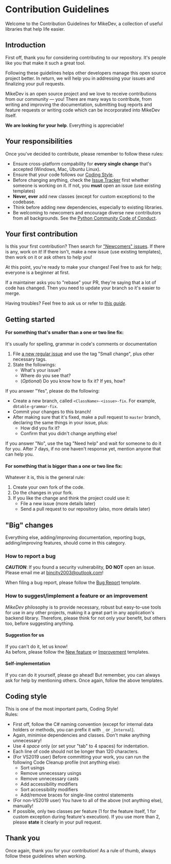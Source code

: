 # Contribution Guidelines
Welcome to the Contribution Guidelines for MikeDev, a collection of useful libraries that help life easier.

## Introduction
First off, thank you for considering contributing to our repository. It's people like you that make it such a great tool.

Following these guidelines helps other developers manage this open source project better.
In return, we will help you in addressing your issues and finalizing your pull requests.

MikeDev is an open source project and we love to receive contributions from our community — you!
There are many ways to contribute, from writing and improving the documentation,
submitting bug reports and feature requests or writing code which can be incorporated into MikeDev itself.

**We are looking for your help**. Everything is appreciable!

## Your responsibilities
Once you've decided to contribute, please remember to follow these rules:
* Ensure cross-platform compability for **every single change** that's accepted (Windows, Mac, Ubuntu Linux).
* Ensure that your code follows our [Coding Style](https://github.com/bincity2003/MikeDev/blob/master/CONTRIBUTING.md#coding-style).
* Before changing anything, check the
[Issue Tracker](https://github.com/bincity2003/MikeDev/issues)
first whether someone is working on it.
If not, you **must** open an issue (use existing templates)
* **Never, ever** add new classes (except for custom exceptions) to the codebase.
* Think before adding new dependencies, especially to existing libraries.
* Be welcoming to newcomers and encourage diverse new contributors from all backgrounds.
See the [Python Community Code of Conduct](https://www.python.org/psf/codeofconduct/).

## Your first contribution
Is this your first contribution? Then search for
["Newcomers" issues](https://github.com/bincity2003/MikeDev/issues?q=is%3Aissue+label%3Anewcomers).
If there is any, work on it! If there isn't, make a new issue (use existing templates), then work on it or ask others to help you!

At this point, you're ready to make your changes! Feel free to ask for help; everyone is a beginner at first.

If a maintainer asks you to "rebase" your PR, they're saying that a lot of code has changed.
Then you need to update your branch so it's easier to merge.

Having troubles? Feel free to ask us or refer to
[*this guide*](https://egghead.io/courses/how-to-contribute-to-an-open-source-project-on-github).

## Getting started
#### For something that's smaller than a one or two line fix:
It's usually for spelling, grammar in code's comments or documentation
1. File [a new regular issue](https://github.com/bincity2003/MikeDev/issues/new/choose)
and use the tag "Small change", plus other necessary tags.
2. State the followings:
    * What's your issue?
    * Where do you see that?
    * (*Optional*) Do you know how to fix it? If yes, how?
    
If you answer "Yes", please do the following:
* Create a new branch, called ```<ClassName>-<issue>-fix```. For example, ```dbtable-grammar-fix```.
* Commit your changes to this branch!
* After making sure that it's fixed, make a pull request to ```master``` branch, declaring the same things in your issue, plus:
    * How did you fix it?
    * Confirm that you didn't change anything else!

If you answer "No", use the tag "Need help" and wait for someone to do it for you.
After 7 days, if no one haven't response yet, mention anyone that can help you.

#### For something that is bigger than a one or two line fix:
Whatever it is, this is the general rule:
1. Create your own fork of the code.
2. Do the changes in your fork.
3. If you like the change and think the project could use it:
    * File a new issue (more details later)
    * Send a pull request to our repository (also, more details later)

## "Big" changes
Everything else, adding/improving documentation, reporting bugs, adding/improving features, should come in this category.
### How to report a bug
***CAUTION***: If you found a security vulnerability, **DO NOT** open an issue. Please email me at bincity2003@outlook.com!  

When filing a bug report, please follow the
[Bug Report](https://github.com/bincity2003/MikeDev/issues/new?template=bug_report.md) template.
### How to suggest/implement a feature or an improvement
*MikeDev* philosophy is to provide necessary, robust but easy-to-use tools for use in any other projects,
making it a great part in any application's backend library.
Therefore, please think for not only your benefit, but others too, before suggesting anything.
#### Suggestion for us
If you can't do it, let us know!  
As before, please follow the
[New feature](https://github.com/bincity2003/MikeDev/issues/new?template=feature_request.md) or
[Improvement](https://github.com/bincity2003/MikeDev/issues/new?template=improve_request.md) templates.
#### Self-implementation
If you can do it yourself, please go ahead! But remember, you can always ask for help by mentioning others.
Once again, follow the above templates.
## Coding style
This is one of the most important parts, Coding Style!  
Rules:
* First off, follow the C# naming convention
(except for internal data holders or methods, you can prefix it with ```_``` or ```_Internal```).
* Again, minimise dependencies and classes. Don't make anything unnecessary!
* Use 4 *space* only (or set your "tab" to 4 spaces) for indentation.
* Each line of code should not be longer than 120 characters.
* (For VS2019 user) Before committing your work, you can run the following Code Cleanup profile (not anything else):
    * Sort usings
    * Remove unnecessary usings
    * Remove unnecessary casts
    * Add accessibility modifiers
    * Sort accessibility modifiers
    * Add/remove braces for single-line control statements
* (For non-VS2019 user) You have to all of the above (not anything else), manually!
* If possible, only two classes per feature (1 for the feature itself, 1 for custom exception during feature's execution).
If you use more than 2, please **state** it clearly in your pull request.
## Thank you
Once again, thank you for your contribution! As a rule of thumb, always follow these guidelines when working.
